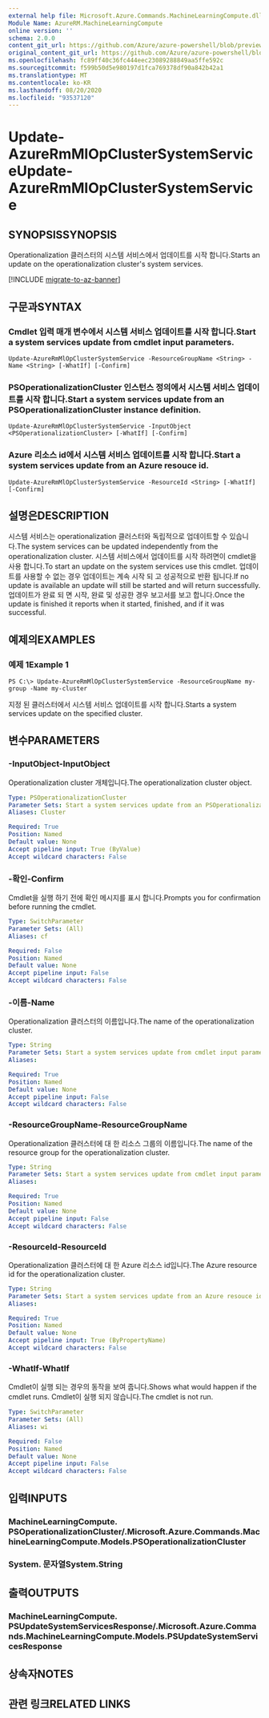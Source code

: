 ```yaml
---
external help file: Microsoft.Azure.Commands.MachineLearningCompute.dll-Help.xml
Module Name: AzureRM.MachineLearningCompute
online version: ''
schema: 2.0.0
content_git_url: https://github.com/Azure/azure-powershell/blob/preview/src/ResourceManager/MachineLearningCompute/Commands.MachineLearningCompute/help/Update-AzureRmMlOpClusterSystemService.md
original_content_git_url: https://github.com/Azure/azure-powershell/blob/preview/src/ResourceManager/MachineLearningCompute/Commands.MachineLearningCompute/help/Update-AzureRmMlOpClusterSystemService.md
ms.openlocfilehash: fc89ff40c36fc444eec23089288849aa5ffe592c
ms.sourcegitcommit: f599b50d5e980197d1fca769378df90a842b42a1
ms.translationtype: MT
ms.contentlocale: ko-KR
ms.lasthandoff: 08/20/2020
ms.locfileid: "93537120"
---
```

# <span data-ttu-id="24b8c-101">Update-AzureRmMlOpClusterSystemService</span><span class="sxs-lookup"><span data-stu-id="24b8c-101">Update-AzureRmMlOpClusterSystemService</span></span>

## <span data-ttu-id="24b8c-102">SYNOPSIS</span><span class="sxs-lookup"><span data-stu-id="24b8c-102">SYNOPSIS</span></span>
<span data-ttu-id="24b8c-103">Operationalization 클러스터의 시스템 서비스에서 업데이트를 시작 합니다.</span><span class="sxs-lookup"><span data-stu-id="24b8c-103">Starts an update on the operationalization cluster's system services.</span></span>

[!INCLUDE [migrate-to-az-banner](../../includes/migrate-to-az-banner.md)]

## <span data-ttu-id="24b8c-104">구문과</span><span class="sxs-lookup"><span data-stu-id="24b8c-104">SYNTAX</span></span>

### <span data-ttu-id="24b8c-105">Cmdlet 입력 매개 변수에서 시스템 서비스 업데이트를 시작 합니다.</span><span class="sxs-lookup"><span data-stu-id="24b8c-105">Start a system services update from cmdlet input parameters.</span></span>
```
Update-AzureRmMlOpClusterSystemService -ResourceGroupName <String> -Name <String> [-WhatIf] [-Confirm]
```

### <span data-ttu-id="24b8c-106">PSOperationalizationCluster 인스턴스 정의에서 시스템 서비스 업데이트를 시작 합니다.</span><span class="sxs-lookup"><span data-stu-id="24b8c-106">Start a system services update from an PSOperationalizationCluster instance definition.</span></span>
```
Update-AzureRmMlOpClusterSystemService -InputObject <PSOperationalizationCluster> [-WhatIf] [-Confirm]
```

### <span data-ttu-id="24b8c-107">Azure 리소스 id에서 시스템 서비스 업데이트를 시작 합니다.</span><span class="sxs-lookup"><span data-stu-id="24b8c-107">Start a system services update from an Azure resouce id.</span></span>
```
Update-AzureRmMlOpClusterSystemService -ResourceId <String> [-WhatIf] [-Confirm]
```

## <span data-ttu-id="24b8c-108">설명은</span><span class="sxs-lookup"><span data-stu-id="24b8c-108">DESCRIPTION</span></span>
<span data-ttu-id="24b8c-109">시스템 서비스는 operationalization 클러스터와 독립적으로 업데이트할 수 있습니다.</span><span class="sxs-lookup"><span data-stu-id="24b8c-109">The system services can be updated independently from the operationalization cluster.</span></span> <span data-ttu-id="24b8c-110">시스템 서비스에서 업데이트를 시작 하려면이 cmdlet을 사용 합니다.</span><span class="sxs-lookup"><span data-stu-id="24b8c-110">To start an update on the system services use this cmdlet.</span></span> <span data-ttu-id="24b8c-111">업데이트를 사용할 수 없는 경우 업데이트는 계속 시작 되 고 성공적으로 반환 됩니다.</span><span class="sxs-lookup"><span data-stu-id="24b8c-111">If no update is available an update will still be started and will return successfully.</span></span> <span data-ttu-id="24b8c-112">업데이트가 완료 되 면 시작, 완료 및 성공한 경우 보고서를 보고 합니다.</span><span class="sxs-lookup"><span data-stu-id="24b8c-112">Once the update is finished it reports when it started, finished, and if it was successful.</span></span>

## <span data-ttu-id="24b8c-113">예제의</span><span class="sxs-lookup"><span data-stu-id="24b8c-113">EXAMPLES</span></span>

### <span data-ttu-id="24b8c-114">예제 1</span><span class="sxs-lookup"><span data-stu-id="24b8c-114">Example 1</span></span>
```
PS C:\> Update-AzureRmMlOpClusterSystemService -ResourceGroupName my-group -Name my-cluster
```

<span data-ttu-id="24b8c-115">지정 된 클러스터에서 시스템 서비스 업데이트를 시작 합니다.</span><span class="sxs-lookup"><span data-stu-id="24b8c-115">Starts a system services update on the specified cluster.</span></span> 

## <span data-ttu-id="24b8c-116">변수</span><span class="sxs-lookup"><span data-stu-id="24b8c-116">PARAMETERS</span></span>

### <span data-ttu-id="24b8c-117">-InputObject</span><span class="sxs-lookup"><span data-stu-id="24b8c-117">-InputObject</span></span>
<span data-ttu-id="24b8c-118">Operationalization cluster 개체입니다.</span><span class="sxs-lookup"><span data-stu-id="24b8c-118">The operationalization cluster object.</span></span>

```yaml
Type: PSOperationalizationCluster
Parameter Sets: Start a system services update from an PSOperationalizationCluster instance definition.
Aliases: Cluster

Required: True
Position: Named
Default value: None
Accept pipeline input: True (ByValue)
Accept wildcard characters: False
```

### <span data-ttu-id="24b8c-119">-확인</span><span class="sxs-lookup"><span data-stu-id="24b8c-119">-Confirm</span></span>
<span data-ttu-id="24b8c-120">Cmdlet을 실행 하기 전에 확인 메시지를 표시 합니다.</span><span class="sxs-lookup"><span data-stu-id="24b8c-120">Prompts you for confirmation before running the cmdlet.</span></span>

```yaml
Type: SwitchParameter
Parameter Sets: (All)
Aliases: cf

Required: False
Position: Named
Default value: None
Accept pipeline input: False
Accept wildcard characters: False
```

### <span data-ttu-id="24b8c-121">-이름</span><span class="sxs-lookup"><span data-stu-id="24b8c-121">-Name</span></span>
<span data-ttu-id="24b8c-122">Operationalization 클러스터의 이름입니다.</span><span class="sxs-lookup"><span data-stu-id="24b8c-122">The name of the operationalization cluster.</span></span>

```yaml
Type: String
Parameter Sets: Start a system services update from cmdlet input parameters.
Aliases: 

Required: True
Position: Named
Default value: None
Accept pipeline input: False
Accept wildcard characters: False
```

### <span data-ttu-id="24b8c-123">-ResourceGroupName</span><span class="sxs-lookup"><span data-stu-id="24b8c-123">-ResourceGroupName</span></span>
<span data-ttu-id="24b8c-124">Operationalization 클러스터에 대 한 리소스 그룹의 이름입니다.</span><span class="sxs-lookup"><span data-stu-id="24b8c-124">The name of the resource group for the operationalization cluster.</span></span>

```yaml
Type: String
Parameter Sets: Start a system services update from cmdlet input parameters.
Aliases: 

Required: True
Position: Named
Default value: None
Accept pipeline input: False
Accept wildcard characters: False
```

### <span data-ttu-id="24b8c-125">-ResourceId</span><span class="sxs-lookup"><span data-stu-id="24b8c-125">-ResourceId</span></span>
<span data-ttu-id="24b8c-126">Operationalization 클러스터에 대 한 Azure 리소스 id입니다.</span><span class="sxs-lookup"><span data-stu-id="24b8c-126">The Azure resource id for the operationalization cluster.</span></span>

```yaml
Type: String
Parameter Sets: Start a system services update from an Azure resouce id.
Aliases: 

Required: True
Position: Named
Default value: None
Accept pipeline input: True (ByPropertyName)
Accept wildcard characters: False
```

### <span data-ttu-id="24b8c-127">-WhatIf</span><span class="sxs-lookup"><span data-stu-id="24b8c-127">-WhatIf</span></span>
<span data-ttu-id="24b8c-128">Cmdlet이 실행 되는 경우의 동작을 보여 줍니다.</span><span class="sxs-lookup"><span data-stu-id="24b8c-128">Shows what would happen if the cmdlet runs.</span></span>
<span data-ttu-id="24b8c-129">Cmdlet이 실행 되지 않습니다.</span><span class="sxs-lookup"><span data-stu-id="24b8c-129">The cmdlet is not run.</span></span>

```yaml
Type: SwitchParameter
Parameter Sets: (All)
Aliases: wi

Required: False
Position: Named
Default value: None
Accept pipeline input: False
Accept wildcard characters: False
```

## <span data-ttu-id="24b8c-130">입력</span><span class="sxs-lookup"><span data-stu-id="24b8c-130">INPUTS</span></span>

### <span data-ttu-id="24b8c-131">MachineLearningCompute. PSOperationalizationCluster/.</span><span class="sxs-lookup"><span data-stu-id="24b8c-131">Microsoft.Azure.Commands.MachineLearningCompute.Models.PSOperationalizationCluster</span></span>
### <span data-ttu-id="24b8c-132">System. 문자열</span><span class="sxs-lookup"><span data-stu-id="24b8c-132">System.String</span></span>


## <span data-ttu-id="24b8c-133">출력</span><span class="sxs-lookup"><span data-stu-id="24b8c-133">OUTPUTS</span></span>

### <span data-ttu-id="24b8c-134">MachineLearningCompute. PSUpdateSystemServicesResponse/.</span><span class="sxs-lookup"><span data-stu-id="24b8c-134">Microsoft.Azure.Commands.MachineLearningCompute.Models.PSUpdateSystemServicesResponse</span></span>


## <span data-ttu-id="24b8c-135">상속자</span><span class="sxs-lookup"><span data-stu-id="24b8c-135">NOTES</span></span>

## <span data-ttu-id="24b8c-136">관련 링크</span><span class="sxs-lookup"><span data-stu-id="24b8c-136">RELATED LINKS</span></span>

